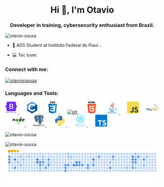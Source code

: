 <h1 align="center">Hi 👋, I'm Otavio</h1>
<h3 align="center">Developer in training, cybersecurity enthusiast from Brazil.</h3>

<p align="left"> <img src="https://komarev.com/ghpvc/?username=otaviossousa&label=Profile%20views&color=0e75b6&style=flat" alt="otavio-sousa" /> </p>

- 📖 ADS Student at Instituto Federal do Piauí **.**

- 💻 Tec lover.

<h3 align="left">Connect with me:</h3>
<p align="left">
<a href="https://instagram.com/otaviossousa" target="blank"><img align="center" src="https://raw.githubusercontent.com/rahuldkjain/github-profile-readme-generator/master/src/images/icons/Social/instagram.svg" alt="otaviossousa" height="30" width="40" /></a>
</p>

<h3 align="left">Languages and Tools:</h3>
<p>
  <a href="https://getbootstrap.com" target="_blank" rel="noreferrer"> <img src="https://raw.githubusercontent.com/devicons/devicon/master/icons/bootstrap/bootstrap-plain-wordmark.svg" alt="bootstrap" width="40" height="40"/> </a>&nbsp;&nbsp;&nbsp;&nbsp;&nbsp;
  <a href="https://www.cprogramming.com/" target="_blank" rel="noreferrer"> <img src="https://raw.githubusercontent.com/devicons/devicon/master/icons/c/c-original.svg" alt="c" width="40" height="40"/> </a>&nbsp;&nbsp;&nbsp;&nbsp;&nbsp;
  <a href="https://www.w3schools.com/css/" target="_blank" rel="noreferrer"> <img src="https://raw.githubusercontent.com/devicons/devicon/master/icons/css3/css3-original-wordmark.svg" alt="css3" width="40" height="40"/> </a>&nbsp;&nbsp;&nbsp;&nbsp;&nbsp;
  <a href="https://git-scm.com/" target="_blank" rel="noreferrer"> <img src="https://www.vectorlogo.zone/logos/git-scm/git-scm-icon.svg" alt="git" width="40" height="40"/> </a>&nbsp;&nbsp;&nbsp;&nbsp;&nbsp;
  <a href="https://www.w3.org/html/" target="_blank" rel="noreferrer"> <img src="https://raw.githubusercontent.com/devicons/devicon/master/icons/html5/html5-original-wordmark.svg" alt="html5" width="40" height="40"/> </a>&nbsp;&nbsp;&nbsp;&nbsp;&nbsp;
  <a href="https://www.java.com" target="_blank" rel="noreferrer"> <img src="https://raw.githubusercontent.com/devicons/devicon/master/icons/java/java-original.svg" alt="java" width="40" height="40"/> </a>&nbsp;&nbsp;&nbsp;&nbsp;&nbsp;
  <a href="https://developer.mozilla.org/en-US/docs/Web/JavaScript" target="_blank" rel="noreferrer"> <img src="https://raw.githubusercontent.com/devicons/devicon/master/icons/javascript/javascript-original.svg" alt="javascript" width="40" height="40"/></a>&nbsp;&nbsp;&nbsp;&nbsp;&nbsp;
  <a href="https://www.mysql.com/" target="_blank" rel="noreferrer"> <img src="https://raw.githubusercontent.com/devicons/devicon/master/icons/mysql/mysql-original-wordmark.svg" alt="mysql" width="40" height="40"/> </a>&nbsp;&nbsp;&nbsp;&nbsp;&nbsp;
  <a href="https://nodejs.org" target="_blank" rel="noreferrer"> <img src="https://raw.githubusercontent.com/devicons/devicon/master/icons/nodejs/nodejs-original-wordmark.svg" alt="nodejs" width="40" height="40"/> </a>&nbsp;&nbsp;&nbsp;&nbsp;&nbsp;
  <a href="https://www.postgresql.org" target="_blank" rel="noreferrer"> <img src="https://raw.githubusercontent.com/devicons/devicon/master/icons/postgresql/postgresql-original-wordmark.svg" alt="postgresql" width="40" height="40"/> </a>&nbsp;&nbsp;&nbsp;&nbsp;&nbsp;
  <a href="https://www.python.org" target="_blank" rel="noreferrer"> <img src="https://raw.githubusercontent.com/devicons/devicon/master/icons/python/python-original.svg" alt="python" width="40" height="40"/> </a>&nbsp;&nbsp;&nbsp;&nbsp;&nbsp;
  <a href="https://reactjs.org/" target="_blank" rel="noreferrer"> <img src="https://raw.githubusercontent.com/devicons/devicon/master/icons/react/react-original-wordmark.svg" alt="react" width="40" height="40"/> </a>&nbsp;&nbsp;&nbsp;&nbsp;&nbsp;
  <a href="https://www.typescriptlang.org/" target="_blank" rel="noreferrer"> <img src="https://raw.githubusercontent.com/devicons/devicon/master/icons/typescript/typescript-original.svg" alt="typescript" width="40" height="40"/> </a>
</p>

<picture>
  <source media="(prefers-color-scheme: dark)" srcset="https://github-readme-stats.vercel.app/api/top-langs?username=otaviossousa&show_icons=true&theme=dracula&locale=en&layout=compact" />
  <source media="(prefers-color-scheme: light)" srcset="https://github-readme-stats.vercel.app/api/top-langs?username=otaviossousa&show_icons=true&locale=en&layout=compact" />
  <img align="left" src="https://github-readme-stats.vercel.app/api/top-langs?username=otaviossousa&show_icons=true&theme=dracula&locale=en&layout=compact" alt="otavio-sousa" />
</picture>

&nbsp;&nbsp;&nbsp;

<picture>
  <source media="(prefers-color-scheme: dark)" srcset="https://github-readme-stats.vercel.app/api?username=otaviossousa&show_icons=true&theme=dracula&locale=en" />
  <source media="(prefers-color-scheme: light)" srcset="https://github-readme-stats.vercel.app/api?username=otaviossousa&show_icons=true&locale=en" />
  <img align="center" src="https://github-readme-stats.vercel.app/api?username=otaviossousa&show_icons=true&theme=dracula&locale=en" alt="otavio-sousa" />
</picture>


<picture>
  <source media="(prefers-color-scheme: dark)" srcset="https://github.com/otaviossousa/otaviossousa/blob/output/github-snake-dark.svg" />
  <source media="(prefers-color-scheme: light)" srcset="https://github.com/otaviossousa/otaviossousa/blob/output/github-snake.svg" />
  <img alt="github-snake" src="https://github.com/otaviossousa/otaviossousa/blob/output/ocean.gif" />
</picture>
